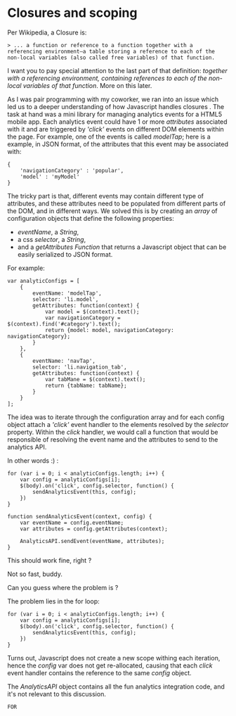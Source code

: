 # Closures and scoping

Per Wikipedia, a Closure is:

	> ... a function or reference to a function together with a referencing environment—a table storing a reference to each of the non-local variables (also called free variables) of that function.

I want you to pay special attention to the last part of that definition: _together with a referencing environment, containing references to each of the non-local variables of that function_.  More on this later.

As I was pair programming with my coworker, we ran into an issue which led us to a deeper understanding of how Javascript handles closures . The task at hand was a mini library for managing analytics events for a HTML5 mobile app.  Each analytics event could have 1 or more _attributes_ associated with it and are triggered by _'click'_ events on different DOM elements within the page.  For example, one of the events is called _modelTap_; here is a example, in JSON format, of the attributes that this event may be associated with:

	{
		'navigationCategory' : 'popular',
		'model' : 'myModel'
	}

The tricky part is that, different events may contain different type of attributes, and these attributes need to be populated from different parts of the DOM, and in different ways.  We solved this is by creating an _array_ of configuration objects that define the following properties:

- _eventName_, a _String_, 
- a css _selector_, a _String_, 
- and a _getAttributes_  _Function_ that returns a Javascript object that can be easily serialized to JSON format.

For example:
	
	var analyticConfigs = [
		{
			eventName: 'modelTap',
			selector: 'li.model',
			getAttributes: function(context) {
				var model = $(context).text();
				var navigationCategory = $(context).find('#category').text();
				return {model: model, navigationCategory: navigationCategory};
			}
		},
		{
			eventName: 'navTap',
			selector: 'li.navigation_tab',
			getAttributes: function(context) {
				var tabMane = $(context).text();
				return {tabName: tabName};
			}
		}
	];
	

The idea was to iterate through the configuration array and for each config object attach a _'click'_ event handler to the elements resolved by the _selector_ property.  Within the _click_ handler, we would call a function that would be responsible of resolving the event name and the attributes to send to the analytics API.

In other words :) :

	for (var i = 0; i < analyticConfigs.length; i++) {
		var config = analyticConfigs[i];
		$(body).on('click', config.selector, function() {
			sendAnalyticsEvent(this, config);
		})
	}

	function sendAnalyticsEvent(context, config) {
		var eventName = config.eventName;
		var attributes = config.getAttributes(context);

		AnalyticsAPI.sendEvent(eventName, attributes);
	}

This should work fine, right ? 

Not so fast, buddy. 

Can you guess where the problem is ?

The problem lies in the for loop:

	for (var i = 0; i < analyticConfigs.length; i++) {
		var config = analyticConfigs[i];
		$(body).on('click', config.selector, function() {
			sendAnalyticsEvent(this, config);
		})
	}

Turns out, Javascript does not create a new scope withing each iteration, hence the _config_ var does not get re-allocated, causing that each _click_  event handler contains the reference to the same _config_ object.  


The _AnalyticsAPI_ object contains all the fun analytics integration code, and it's not relevant to this discussion.



	
	FOR